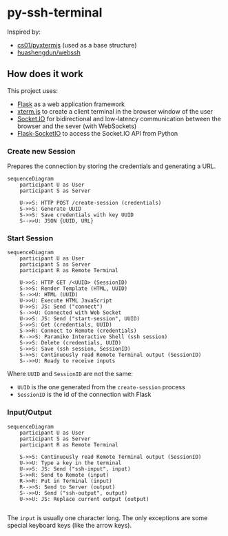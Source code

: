 # py-ssh-terminal
Inspired by: 
- [cs01/pyxtermjs](https://github.com/cs01/pyxtermjs) (used as a base structure)
- [huashengdun/webssh](https://github.com/huashengdun/webssh)

## How does it work
This project uses: 
- [Flask](https://flask.palletsprojects.com/en/stable/) as a web application framework
- [xterm.js](https://xtermjs.org/) to create a client terminal in the browser window of the user
- [Socket.IO](https://socket.io/) for bidirectional and low-latency communication between the browser and the sever (with WebSockets)
- [Flask-SocketIO](https://flask-socketio.readthedocs.io/en/latest/) to access the Socket.IO API from Python

### Create new Session
Prepares the connection by storing the credentials and generating a URL. 
```mermaid
sequenceDiagram
    participant U as User
    participant S as Server

    U->>S: HTTP POST /create-session (credentials)
    S->>S: Generate UUID
    S->>S: Save credentials with key UUID
    S-->>U: JSON {UUID, URL}
```

### Start Session
```mermaid
sequenceDiagram
    participant U as User
    participant S as Server
    participant R as Remote Terminal

    U->>S: HTTP GET /<UUID> (SessionID)
    S->>S: Render Template (HTML, UUID)
    S-->>U: HTML (UUID)
    U->>U: Execute HTML JavaScript
    U->>S: JS: Send ("connect")
    S-->>U: Connected with Web Socket
    U->>S: JS: Send ("start-session", UUID)
    S->>S: Get (credentials, UUID)
    S->>R: Connect to Remote (credentials)
    R-->>S: Paramiko Interactive Shell (ssh session)
    S->>S: Delete (credentials, UUID)
    S->>S: Save (ssh session, SessionID)
    S->>S: Continuously read Remote Terminal output (SessionID)
    S-->>U: Ready to receive inputs
```

Where `UUID` and `SessionID` are not the same:
- `UUID` is the one generated from the `create-session` process
- `SessionID` is the id of the connection with Flask

### Input/Output
```mermaid
sequenceDiagram
    participant U as User
    participant S as Server
    participant R as Remote Terminal

    S->>S: Continuously read Remote Terminal output (SessionID)
    U->>U: Type a key in the terminal
    U->>S: JS: Send ("ssh-input", input)
    S->>R: Send to Remote (input)
    R->>R: Put in Terminal (input)
    R-->>S: Send to Server (output)
    S-->>U: Send ("ssh-output", output)
    U->>U: JS: Replace current output (output)
    
```

The `input` is usually one character long. 
The only exceptions are some special keyboard keys (like the arrow keys).
